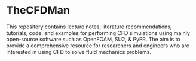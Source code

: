 # TheCFDMan
This repository contains lecture notes, literature recommendations,  tutorials, code, and examples for performing CFD simulations using mainly open-source software such as OpenFOAM, SU2, &amp; PyFR. The aim is to provide a comprehensive resource for researchers and engineers who are interested in using CFD to solve fluid mechanics problems.
